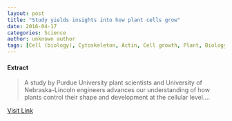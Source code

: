 ```yaml
---
layout: post
title: "Study yields insights into how plant cells grow"
date: 2016-04-17
categories: Science
author: unknown author
tags: [Cell (biology), Cytoskeleton, Actin, Cell growth, Plant, Biology, Cell biology, Life sciences, Organisms]
---
```





#### Extract
>A study by Purdue University plant scientists and University of Nebraska-Lincoln engineers advances our understanding of how plants control their shape and development at the cellular level....



[Visit Link](http://phys.org/news345224103.html)


